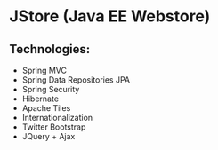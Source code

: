 # JStore (Java EE Webstore)

## Technologies:
- Spring MVC
- Spring Data Repositories JPA
- Spring Security
- Hibernate
- Apache Tiles
- Internationalization
- Twitter Bootstrap
- JQuery + Ajax
